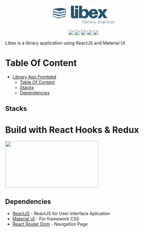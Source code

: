 
<p align = "center"><img src="./src/Assets/img/libex.png" width="200" alt="libex" /></p>

<p align="center">
<img src="https://img.shields.io/badge/react-16.10.2-blue">
<img src="https://img.shields.io/badge/axios-0.19.0-brightgreen">
<img src="https://img.shields.io/badge/react_dom-16.10.2-yellow">
<img src="https://img.shields.io/badge/material_ui-4.5.1-purple">
<img src="https://img.shields.io/badge/react_redux-7.1.1-orange">
</p>

Libex is a library application using ReactJS and Material UI

# Table Of Content

- [Library App Frontebd](#library-app-frontend)
  - [Table Of Content](#table-of-content)
  - [Stacks](#stacks)
  - [Dependencies](#dependencies)
  

## Stacks
 # Build with React Hooks & Redux

 <img width="300" height="150" src="https://miro.medium.com/max/966/1*jYy3Hc1qmQL9gpYF5rI3Sg.png">

## Dependencies

- [ReactJS](https://www.reactjs.org) - ReactJS for User Interface Aplication
- [Material UI](https://www.reactjs.org) - For framework CSS
- [React Router Dom](https://www.npmjs.com/package/react-router-dom) - Navigation Page
